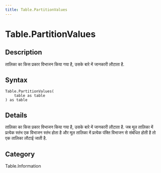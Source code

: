 ```yaml
---
title: Table.PartitionValues
---
```


# Table.PartitionValues


## Description

तालिका का किस प्रकार विभाजन किया गया है, उसके बारे में जानकारी लौटाता है.


## Syntax

```powerquery
Table.PartitionValues(
    table as table
) as table
```


## Details

तालिका का किस प्रकार विभाजन किया गया है, उसके बारे में जानकारी लौटाता है.  जब मूल तालिका में प्रत्येक स्तंभ एक विभाजन स्तंभ होता है और मूल तालिका में प्रत्येक पंक्ति विभाजन से संबंधित होती है तो एक तालिका लौटाई जाती है.



## Category
Table.Information
